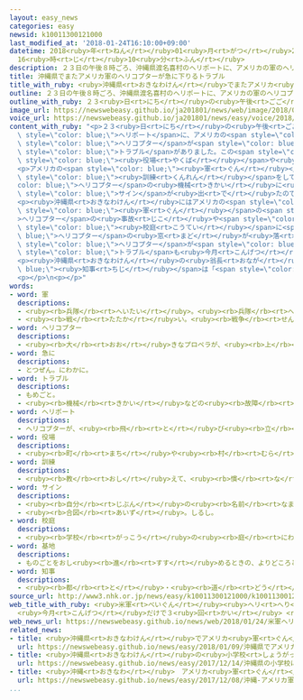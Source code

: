 ```yaml
---
layout: easy_news
categories: easy
newsid: k10011300121000
last_modified_at: '2018-01-24T16:10:00+09:00'
datetime: 2018<ruby>年<rt>ねん</rt></ruby>01<ruby>月<rt>がつ</rt></ruby>24<ruby>日<rt>にち</rt></ruby>
  16<ruby>時<rt>じ</rt></ruby>10<ruby>分<rt>ふん</rt></ruby>
description: ２３日の午後８時ごろ、沖縄県渡名喜村のヘリポートに、アメリカの軍のヘリコプターが急に下りるトラブルがありました。
title: 沖縄県でまたアメリカ軍のヘリコプターが急に下りるトラブル
title_with_ruby: <ruby>沖縄県<rt>おきなわけん</rt></ruby>でまたアメリカ<ruby>軍<rt>ぐん</rt></ruby>のヘリコプターが<ruby>急<rt>きゅう</rt></ruby>に<ruby>下<rt>お</rt></ruby>りるトラブル
outline: ２３日の午後８時ごろ、沖縄県渡名喜村のヘリポートに、アメリカの軍のヘリコプターが急に下りるトラブルがありました。
outline_with_ruby: ２３<ruby>日<rt>にち</rt></ruby>の<ruby>午後<rt>ごご</rt></ruby>８<ruby>時<rt>じ</rt></ruby>ごろ、<ruby>沖縄県<rt>おきなわけん</rt></ruby><ruby>渡名喜村<rt>となきそん</rt></ruby>のヘリポートに、アメリカの<ruby>軍<rt>ぐん</rt></ruby>のヘリコプターが<ruby>急<rt>きゅう</rt></ruby>に<ruby>下<rt>お</rt></ruby>りるトラブルがありました。
image_url: https://newswebeasy.github.io/ja201801/news/web/image/2018/01/24/K10011300121_1801240748_1801240749_01_03.jpg
voice_url: https://newswebeasy.github.io/ja201801/news/easy/voice/2018/01/24/k10011300121000.mp3
content_with_ruby: "<p>２３<ruby>日<rt>にち</rt></ruby>の<ruby>午後<rt>ごご</rt></ruby>８<ruby>時<rt>じ</rt></ruby>ごろ、<ruby>沖縄県<rt>おきなわけん</rt></ruby><ruby>渡名喜村<rt>となきそん</rt></ruby>の<span\
  \ style=\"color: blue;\">ヘリポート</span>に、アメリカの<span style=\"color: blue;\"><ruby>軍<rt>ぐん</rt></ruby></span>の<span\
  \ style=\"color: blue;\">ヘリコプター</span>が<span style=\"color: blue;\"><ruby>急<rt>きゅう</rt></ruby>に</span><ruby>下<rt>お</rt></ruby>りる<span\
  \ style=\"color: blue;\">トラブル</span>がありました。この<span style=\"color: blue;\">ヘリポート</span>から３００ｍぐらいの<ruby>所<rt>ところ</rt></ruby>には<ruby>村<rt>むら</rt></ruby>の<span\
  \ style=\"color: blue;\"><ruby>役場<rt>やくば</rt></ruby></span>や<ruby>中学校<rt>ちゅうがっこう</rt></ruby>などがありますが、けがをした<ruby>人<rt>ひと</rt></ruby>はいませんでした。</p>\n\
  <p>アメリカの<span style=\"color: blue;\"><ruby>軍<rt>ぐん</rt></ruby></span>は「<ruby>近<rt>ちか</rt></ruby>くで<span\
  \ style=\"color: blue;\"><ruby>訓練<rt>くんれん</rt></ruby></span>をしていたが、<span style=\"\
  color: blue;\">ヘリコプター</span>の<ruby>機械<rt>きかい</rt></ruby>に<ruby>故障<rt>こしょう</rt></ruby>などを<ruby>知<rt>し</rt></ruby>らせる<span\
  \ style=\"color: blue;\">サイン</span>が<ruby>出<rt>で</rt></ruby>たので、<ruby>安全<rt>あんぜん</rt></ruby>な<ruby>所<rt>ところ</rt></ruby>に<ruby>下<rt>お</rt></ruby>りた」と<ruby>言<rt>い</rt></ruby>っています。</p>\n\
  <p><ruby>沖縄県<rt>おきなわけん</rt></ruby>にはアメリカの<span style=\"color: blue;\"><ruby>軍<rt>ぐん</rt></ruby></span>の<ruby>普天間基地<rt>ふてんまきち</rt></ruby>があって、<span\
  \ style=\"color: blue;\"><ruby>軍<rt>ぐん</rt></ruby></span>の<span style=\"color: blue;\"\
  >ヘリコプター</span>の<ruby>事故<rt>じこ</rt></ruby>や<span style=\"color: blue;\">トラブル</span>が<ruby>続<rt>つづ</rt></ruby>いています。<ruby>先月<rt>せんげつ</rt></ruby>は<ruby>小学校<rt>しょうがっこう</rt></ruby>の<span\
  \ style=\"color: blue;\"><ruby>校庭<rt>こうてい</rt></ruby></span>に<span style=\"color:\
  \ blue;\">ヘリコプター</span>の<ruby>窓<rt>まど</rt></ruby>が<ruby>落<rt>お</rt></ruby>ちる<ruby>事故<rt>じこ</rt></ruby>がありました。<span\
  \ style=\"color: blue;\">ヘリコプター</span>が<span style=\"color: blue;\"><ruby>基地<rt>きち</rt></ruby></span>ではない<ruby>所<rt>ところ</rt></ruby>に<ruby>下<rt>お</rt></ruby>りる<span\
  \ style=\"color: blue;\">トラブル</span>も<ruby>今月<rt>こんげつ</rt></ruby>は３<ruby>回<rt>かい</rt></ruby><ruby>目<rt>め</rt></ruby>です。</p>\n\
  <p><ruby>沖縄県<rt>おきなわけん</rt></ruby>の<ruby>翁長<rt>おなが</rt></ruby><span style=\"color:\
  \ blue;\"><ruby>知事<rt>ちじ</rt></ruby></span>は「<span style=\"color: blue;\">トラブル</span>がないようにしてほしいと<ruby>何<rt>なん</rt></ruby><ruby>度<rt>ど</rt></ruby>も<ruby>言<rt>い</rt></ruby>っていますが、なくなりそうにありません」と<ruby>話<rt>はな</rt></ruby>しています。</p>\n\
  <p></p>\n<p></p>"
words:
- word: 軍
  descriptions:
  - <ruby><rb>兵隊</rb><rt>へいたい</rt></ruby>。<ruby><rb>兵隊</rb><rt>へいたい</rt></ruby>の<ruby><rb>集</rb><rt>あつ</rt></ruby>まり。
  - <ruby><rb>戦</rb><rt>たたか</rt></ruby>い。<ruby><rb>戦争</rb><rt>せんそう</rt></ruby>。
- word: ヘリコプター
  descriptions:
  - <ruby><rb>大</rb><rt>おお</rt></ruby>きなプロペラが、<ruby><rb>上</rb><rt>うえ</rt></ruby>に<ruby><rb>取</rb><rt>と</rt></ruby>りつけてあり、まっすぐ<ruby><rb>上</rb><rt>うえ</rt></ruby>に<ruby><rb>飛</rb><rt>と</rt></ruby>び<ruby><rb>上</rb><rt>あ</rt></ruby>がったり、<ruby><rb>空中</rb><rt>くうちゅう</rt></ruby>にとまったりできる<ruby><rb>航空機</rb><rt>こうくうき</rt></ruby>。ヘリ。
- word: 急に
  descriptions:
  - とつぜん。にわかに。
- word: トラブル
  descriptions:
  - もめごと。
  - <ruby><rb>機械</rb><rt>きかい</rt></ruby>などの<ruby><rb>故障</rb><rt>こしょう</rt></ruby>。
- word: ヘリポート
  descriptions:
  - ヘリコプターが、<ruby><rb>飛</rb><rt>と</rt></ruby>び<ruby><rb>立</rb><rt>た</rt></ruby>ったり、<ruby><rb>降</rb><rt>お</rt></ruby>りたりする<ruby><rb>所</rb><rt>ところ</rt></ruby>。
- word: 役場
  descriptions:
  - <ruby><rb>町</rb><rt>まち</rt></ruby>や<ruby><rb>村</rb><rt>むら</rt></ruby>の<ruby><rb>仕事</rb><rt>しごと</rt></ruby>をする<ruby><rb>役所</rb><rt>やくしょ</rt></ruby>。
- word: 訓練
  descriptions:
  - <ruby><rb>教</rb><rt>おし</rt></ruby>えて、<ruby><rb>慣</rb><rt>な</rt></ruby>れさせること。また、うまくできるように<ruby><rb>練習</rb><rt>れんしゅう</rt></ruby>すること。
- word: サイン
  descriptions:
  - <ruby><rb>自分</rb><rt>じぶん</rt></ruby>の<ruby><rb>名前</rb><rt>なまえ</rt></ruby>を<ruby><rb>書</rb><rt>か</rt></ruby>くこと。<ruby><rb>署名</rb><rt>しょめい</rt></ruby>。
  - <ruby><rb>合図</rb><rt>あいず</rt></ruby>。しるし。
- word: 校庭
  descriptions:
  - <ruby><rb>学校</rb><rt>がっこう</rt></ruby>の<ruby><rb>庭</rb><rt>にわ</rt></ruby>。<ruby><rb>運動場</rb><rt>うんどうじょう</rt></ruby>や<ruby><rb>花</rb><rt>か</rt></ruby>だんなど。
- word: 基地
  descriptions:
  - ものごとをおし<ruby><rb>進</rb><rt>すす</rt></ruby>めるときの、よりどころとする<ruby><rb>場所</rb><rt>ばしょ</rt></ruby>。
- word: 知事
  descriptions:
  - <ruby><rb>都</rb><rt>と</rt></ruby>・<ruby><rb>道</rb><rt>どう</rt></ruby>・<ruby><rb>府</rb><rt>ふ</rt></ruby>・<ruby><rb>県</rb><rt>けん</rt></ruby>などの<ruby><rb>政治</rb><rt>せいじ</rt></ruby>をとる、いちばん<ruby><rb>上</rb><rt>うえ</rt></ruby>の<ruby><rb>役目</rb><rt>やくめ</rt></ruby>。また、その<ruby><rb>人</rb><rt>ひと</rt></ruby>。
source_url: http://www3.nhk.or.jp/news/easy/k10011300121000/k10011300121000.html
web_title_with_ruby: <ruby>米軍<rt>べいぐん</rt></ruby><ruby>ヘリ<rt>へり</rt></ruby> また<ruby>緊急<rt>きんきゅう</rt></ruby><ruby>着陸<rt>ちゃくりく</rt></ruby>
  <ruby>今月<rt>こんげつ</rt></ruby>だけで３<ruby>回<rt>かい</rt></ruby> <ruby>沖縄<rt>おきなわ</rt></ruby>
web_news_url: https://newswebeasy.github.io/news/web/2018/01/24/米軍ヘリ-また緊急着陸-今月だけで3回-沖縄
related_news:
- title: <ruby>沖縄県<rt>おきなわけん</rt></ruby>でアメリカ<ruby>軍<rt>ぐん</rt></ruby>のヘリコプターのトラブルが<ruby>続<rt>つづ</rt></ruby>く
  url: https://newswebeasy.github.io/news/easy/2018/01/09/沖縄県でアメリカ軍のヘリコプターのトラブルが続く
- title: <ruby>沖縄県<rt>おきなわけん</rt></ruby>の<ruby>小学校<rt>しょうがっこう</rt></ruby>にアメリカ<ruby>軍<rt>ぐん</rt></ruby>のヘリコプターから<ruby>窓<rt>まど</rt></ruby>が<ruby>落<rt>お</rt></ruby>ちる
  url: https://newswebeasy.github.io/news/easy/2017/12/14/沖縄県の小学校にアメリカ軍のヘリコプターから窓が落ちる
- title: <ruby>沖縄<rt>おきなわ</rt></ruby>　アメリカ<ruby>軍<rt>ぐん</rt></ruby>のヘリコプターから<ruby>保育園<rt>ほいくえん</rt></ruby>に<ruby>何<rt>なに</rt></ruby>かが<ruby>落<rt>お</rt></ruby>ちる
  url: https://newswebeasy.github.io/news/easy/2017/12/08/沖縄-アメリカ軍のヘリコプターから保育園に何かが落ちる
...
```

